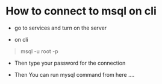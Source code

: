 # How to connect to msql on cli 

- go to services and turn on the server 

- on cli 
> msql -u root -p 

- Then type your password for the connection 

- Then You can run mysql command from here .... 






